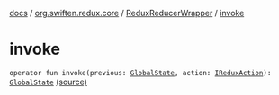 [docs](../../index.md) / [org.swiften.redux.core](../index.md) / [ReduxReducerWrapper](index.md) / [invoke](./invoke.md)

# invoke

`operator fun invoke(previous: `[`GlobalState`](index.md#GlobalState)`, action: `[`IReduxAction`](../-i-redux-action.md)`): `[`GlobalState`](index.md#GlobalState) [(source)](https://github.com/protoman92/KotlinRedux/tree/master/common/common-core/src/main/kotlin/org/swiften/redux/core/Preset.kt#L26)